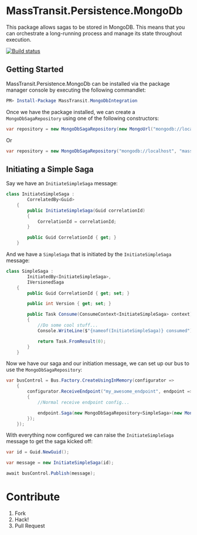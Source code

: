 # MassTransit.Persistence.MongoDb
This package allows sagas to be stored in MongoDB. This means that you can orchestrate a long-running process and manage its state throughout execution.

[![Build status](https://ci.appveyor.com/api/projects/status/wqq4lp9d4b5x9b76?svg=true)](https://ci.appveyor.com/project/Liberis/masstransit-persistence-mongodb/branch/master)

## Getting Started
MassTransit.Persistence.MongoDb can be installed via the package manager console by executing the following commandlet:

```powershell
PM> Install-Package MassTransit.MongoDbIntegration
```

Once we have the package installed, we can create a `MongoDbSagaRepository` using one of the following constructors:

```csharp
var repository = new MongoDbSagaRepository(new MongoUrl("mongodb://localhost/masstransitTest"));
```

Or

```csharp
var repository = new MongoDbSagaRepository("mongodb://localhost", "masstransitTest"));
```

## Initiating a Simple Saga
Say we have an `InitiateSimpleSaga` message:

```csharp
class InitiateSimpleSaga :
        CorrelatedBy<Guid>
    {
        public InitiateSimpleSaga(Guid correlationId)
        {
            CorrelationId = correlationId;
        }

        public Guid CorrelationId { get; }
    }
```

And we have a `SimpleSaga` that is initiated by the `InitiateSimpleSaga` message:

```csharp
class SimpleSaga :
        InitiatedBy<InitiateSimpleSaga>,
        IVersionedSaga
    {
        public Guid CorrelationId { get; set; }

        public int Version { get; set; }

        public Task Consume(ConsumeContext<InitiateSimpleSaga> context)
        {
            //Do some cool stuff...
            Console.WriteLine($"{nameof(InitiateSimpleSaga)} consumed");

            return Task.FromResult(0);
        }
    }

```

Now we have our saga and our initiation message, we can set up our bus to use the `MongoDbSagaRepository`:

```csharp
var busControl = Bus.Factory.CreateUsingInMemory(configurator =>
    {
        configurator.ReceiveEndpoint("my_awesome_endpoint", endpoint =>
        {
            //Normal receive endpoint config...

            endpoint.Saga(new MongoDbSagaRepository<SimpleSaga>(new MongoUrl("mongodb://localhost/masstransitTest")));
        });
    });
```

With everything now configured we can raise the `InitiateSimpleSaga` message to get the saga kicked off:

```csharp
var id = Guid.NewGuid();

var message = new InitiateSimpleSaga(id);

await busControl.Publish(message);
```

# Contribute
1. Fork
2. Hack!
3. Pull Request